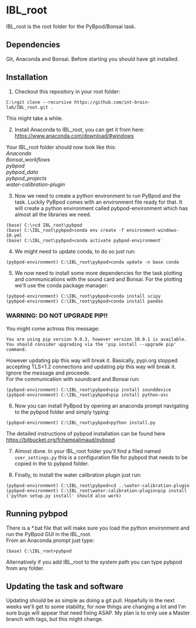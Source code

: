 # IBL_root

IBL_root is the root folder for the PyBpod/Bonsai task.

## Dependencies  
Git, Anaconda and Bonsai. Before starting you should have git installed. 

## Installation  
1. Checkout this repository in your root folder:  
```posh
C:\>git clone --recursive https://github.com/int-brain-lab/IBL_root.git .
```
This might take a while.

2. Install Anaconda to IBL_root, you can get it from here:  
https://www.anaconda.com/download/#windows

Your IBL_root folder should now look like this:  
*Anaconda  
Bonsai_workflows  
pybpod  
pybpod_data  
pybpod_projects  
water-calibration-plugin*  

3. Now we need to create a python environment to run PyBpod and the task. Luckily PyBpod comes with an environment file ready for that. It will create a python environment called pybpod-environment which has almost all the libraries we need.  
```posh
(base) C:\>cd IBL_root\pybpod
(base) C:\IBL_root\pybpod>conda env create -f environment-windows-10.yml  
(base) C:\IBL_root\pybpod>conda activate pybpod-environment`
```
4. We might need to update conda, to do so just run:  
```posh
(pybpod-environment) C:\IBL_root\pybpod>conda update -n base conda
```
5. We now need to install some more dependencies for the task plotting and communications with the sound card and Bonsai. For the plotting we'll use the conda package manager:  
```posh
(pybpod-environment) C:\IBL_root\pybpod>conda install scipy
(pybpod-environment) C:\IBL_root\pybpod>conda install pandas
```
### WARNING: DO NOT UPGRADE PIP!!  
You might come actross this message:  
```console
You are using pip version 9.0.3, however version 10.0.1 is available.
You should consider upgrading via the 'pip install --upgrade pip' command.  
```
However updating pip this way will break it. Basically, pypi.org stopped accepting TLS<1.2 connections and updating pip this way will break it.  Ignore the message and proceede.  
For the communication with soundcard and Bonsai run:
```posh
(pybpod-environment) C:\IBL_root\pybpod>pip install sounddevice
(pybpod-environment) C:\IBL_root\pybpod>pip install python-osc
```
6. Now you can install PyBpod by opening an anaconda prompt navigating to the pybpod folder and simply typing:    
```posh
(pybpod-environment) C:\IBL_root\pybpod>python install.py
```  
The detailed instructions of pybpod installation can be found here https://bitbucket.org/fchampalimaud/pybpod

7. Almost done. In your IBL_root folder you'll find a filed named `user_settings.py` this is a configuration file for pybpod that needs to be copied in the to pybpod folder. 

8. Finally, to install the water calibration plugin just run:
```posh
(pybpod-environment) C:\IBL_root\pybpod>cd ..\water-calibration-plugin
(pybpod-environment) C:\IBL_root\water-calibration-plugin>pip install
('python setup.py install' should also work)
```
## Running pybpod
There is a \*.bat file that will make sure you load the python environment and run the PyBpod GUI in the IBL_root.  
From an Anaconda prompt just type:
```posh
(base) C:\IBL_root>pybpod
```
Alternatively if you add IBL_root to the system path you can type pybpod from any folder.

## Updating the task and software
Updating should be as simple as doing a git pull. Hopefully in the next weeks we'll get to some stability, for now things are changing a lot and I'm sure bugs will appear that need fixing ASAP. My plan is to only use a Master branch with tags, but this might change.
